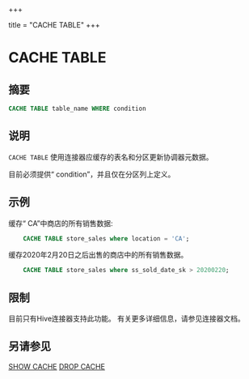 +++

title = "CACHE TABLE"
+++

# CACHE TABLE

## 摘要

``` sql
CACHE TABLE table_name WHERE condition
```

## 说明

`CACHE TABLE` 使用连接器应缓存的表名和分区更新协调器元数据。

目前必须提供“ condition”，并且仅在分区列上定义。

## 示例

缓存“ CA”中商店的所有销售数据:

``` sql
    CACHE TABLE store_sales where location = 'CA';
```
缓存2020年2月20日之后出售的商店中的所有销售数据。
 
``` sql 
    CACHE TABLE store_sales where ss_sold_date_sk > 20200220;
```
 

## 限制

目前只有Hive连接器支持此功能。 有关更多详细信息，请参见连接器文档。

## 另请参见

[SHOW CACHE](./show-cache.md)
[DROP CACHE](./drop-cache.md)